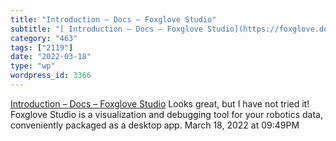 ```yaml
---
title: "Introduction – Docs – Foxglove Studio"
subtitle: "[ Introduction – Docs – Foxglove Studio](https://foxglove.dev/docs/studio)"
category: "463"
tags: ["2119"]
date: "2022-03-18"
type: "wp"
wordpress_id: 3366
---
```

[ Introduction – Docs – Foxglove Studio](https://foxglove.dev/docs/studio)
 Looks great, but I have not tried it! Foxglove Studio is a visualization and debugging tool for your robotics data, conveniently packaged as a desktop app.
March 18, 2022 at 09:49PM